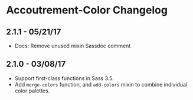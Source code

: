 Accoutrement-Color Changelog
============================


2.1.1 - 05/21/17
----------------
- Docs: Remove unused mixin Sassdoc comment

2.1.0 - 03/08/17
----------------
- Support first-class functions in Sass 3.5.
- Add `merge-colors` function,
  and `add-colors` mixin
  to combine individual color palettes.
